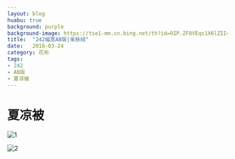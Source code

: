 ```yaml
---
layout: blog
huabu: true
background: purple
background-image: https://tse1-mm.cn.bing.net/th?id=OIP.ZF8VEqs1X6lZII49wNYV0AHaHa&w=300&h=300&p=0&o=5&pid=1.7
title:  "242幅宽AB版|亲肤绒"
date:   2018-03-24
category: 花布
tags:
- 242
- AB版
- 夏凉被
---
```


# 夏凉被
![1](https://timgsa.baidu.com/timg?image&quality=80%20&size=b10000_10000&sec=1522087071013&di=8de6cb218bb86ba47e98d0d0add8064e&imgtype=jpg&src=http%3A%2F%2Fh.hiphotos.baidu.com%2Fimage%2Fpic%2Fitem%2F2f738bd4b31c8701de590fe82b7f9e2f0608ffd5.jpg)

![2]()

